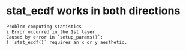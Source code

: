 # stat_ecdf works in both directions

    Problem computing statistics
    i Error occurred in the 1st layer
    Caused by error in `setup_params()`:
    ! `stat_ecdf()` requires an x or y aesthetic.

